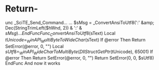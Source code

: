 # Return-
unc _SciTE_Send_Command...  ...  $sMsg = _ConvertAnsiToUtf8(':' &amp; Dec(StringTrimLeft($hWnd, 2)) &amp; ':' &amp; $sMsg)  ...  EndFunc  Func _ConvertAnsiToUtf8($sText)     Local $tUnicode = _WinAPI_MultiByteToWideChar($sText)     If @error Then Return SetError(@error, 0, "")     Local $sUtf8 = _WinAPI_WideCharToMultiByte(DllStructGetPtr($tUnicode), 65001)     If @error Then Return SetError(@error, 0, "")     Return SetError(0, 0, $sUtf8) EndFunc  And now it works
